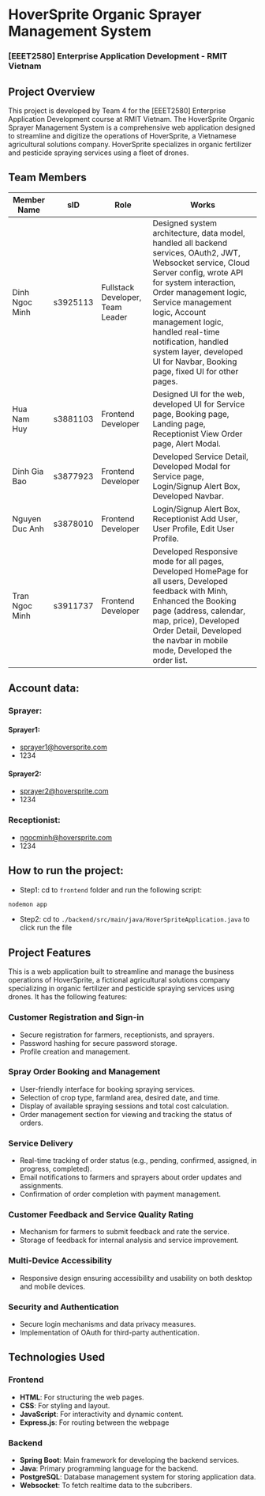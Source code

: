 # HoverSprite Organic Sprayer Management System

### [EEET2580] Enterprise Application Development - RMIT Vietnam

## Project Overview

This project is developed by Team 4 for the [EEET2580] Enterprise Application Development course at RMIT Vietnam. The HoverSprite Organic Sprayer Management System is a comprehensive web application designed to streamline and digitize the operations of HoverSprite, a Vietnamese agricultural solutions company. HoverSprite specializes in organic fertilizer and pesticide spraying services using a fleet of drones.

## Team Members

| Member Name     | sID        | Role                            | Works                                                                                                                                                                               |
|-----------------|------------|---------------------------------|-------------------------------------------------------------------------------------------------------------------------------------------------------------------------------------|
| Dinh Ngoc Minh  | s3925113   | Fullstack Developer, Team Leader | Designed system architecture, data model, handled all backend services, OAuth2, JWT, Websocket service, Cloud Server config, wrote API for system interaction, Order management logic, Service management logic, Account management logic, handled real-time notification, handled system layer, developed UI for Navbar, Booking page, fixed UI for other pages. |
| Hua Nam Huy     | s3881103   | Frontend Developer              | Designed UI for the web, developed UI for Service page, Booking page, Landing page, Receptionist View Order page, Alert Modal.                                                       |
| Dinh Gia Bao    | s3877923   | Frontend Developer              | Developed Service Detail, Developed Modal for Service page, Login/Signup Alert Box, Developed Navbar.                                                                                |
| Nguyen Duc Anh  | s3878010   | Frontend Developer              | Login/Signup Alert Box, Receptionist Add User, User Profile, Edit User Profile.                                                                                                      |
| Tran Ngoc Minh  | s3911737   | Frontend Developer              | Developed Responsive mode for all pages, Developed HomePage for all users, Developed feedback with Minh, Enhanced the Booking page (address, calendar, map, price), Developed Order Detail, Developed the navbar in mobile mode, Developed the order list. |

## Account data:
### Sprayer:
#### Sprayer1: 
- sprayer1@hoversprite.com
- 1234

#### Sprayer2:
- sprayer2@hoversprite.com
- 1234

### Receptionist:
- ngocminh@hoversprite.com
- 1234


## How to run the project:
- Step1: cd to ``frontend``  folder and run the following script:
```js
nodemon app
```
- Step2: cd to ``./backend/src/main/java/HoverSpriteApplication.java`` to click run the file


## Project Features

This is a web application built to streamline and manage the business operations of HoverSprite, a fictional agricultural solutions company specializing in organic fertilizer and pesticide spraying services using drones. It has the following features:

### Customer Registration and Sign-in

- Secure registration for farmers, receptionists, and sprayers.
- Password hashing for secure password storage.
- Profile creation and management.

### Spray Order Booking and Management

- User-friendly interface for booking spraying services.
- Selection of crop type, farmland area, desired date, and time.
- Display of available spraying sessions and total cost calculation.
- Order management section for viewing and tracking the status of orders.

### Service Delivery

- Real-time tracking of order status (e.g., pending, confirmed, assigned, in progress, completed).
- Email notifications to farmers and sprayers about order updates and assignments.
- Confirmation of order completion with payment management.

### Customer Feedback and Service Quality Rating

- Mechanism for farmers to submit feedback and rate the service.
- Storage of feedback for internal analysis and service improvement.

### Multi-Device Accessibility

- Responsive design ensuring accessibility and usability on both desktop and mobile devices.

### Security and Authentication

- Secure login mechanisms and data privacy measures.
- Implementation of OAuth for third-party authentication.

## Technologies Used

### Frontend

- **HTML**: For structuring the web pages.
- **CSS**: For styling and layout.
- **JavaScript**: For interactivity and dynamic content.
- **Express.js**: For routing between the webpage

### Backend

- **Spring Boot**: Main framework for developing the backend services.
- **Java**: Primary programming language for the backend.
- **PostgreSQL**: Database management system for storing application data.
- **Websocket**: To fetch realtime data to the subcribers.


